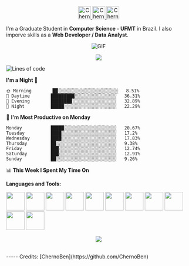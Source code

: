 <p align="center">
<br/>
<a href="https://www.linkedin.com/in/benjamim-francisco-73a82613b/">
  <img alt="ChernoBen's LinkdeIN" width="35px" src="https://image.flaticon.com/icons/svg/2111/2111465.svg" />
</a>

<a href="https://www.instagram.com/chernobenj/">
  <img alt="ChernoBen's Instagram" width="35px" src="https://image.flaticon.com/icons/svg/2111/2111421.svg" />
</a>
<a href="https://open.spotify.com/user/vpgpwovbo3g46kxut0vlxfk4x">
  <img alt="ChernoBen's Spotify" width="35px" src="https://image.flaticon.com/icons/svg/2111/2111627.svg" />
</a>
</p>

I'm a Graduate Student in **Computer Science - UFMT** in Brazil. I also imporve skills as a **Web Developer / Data Analyst**.

<p align="center">
<img align="center" alt="GIF" src="https://media1.tenor.com/images/1c6140897565e34a4e98f618e220dc0d/tenor.gif?itemid=9358372" />
</p>

<p align="center">
  <img alig src="https://github-profile-trophy.vercel.app/?username=ChernoBen&column=6&rank=SSS,SS,S,AAA,AA,A,B,C" />
</p>

<!--START_SECTION:waka-->
![Lines of code](https://img.shields.io/badge/From%20Hello%20World%20I%27ve%20Written-5.0%20million%20lines%20of%20code-blue)

**I'm a Night 🦉** 

```text
🌞 Morning        ██░░░░░░░░░░░░░░░░░░░░░░░   8.51% 
🌆 Daytime        █████████░░░░░░░░░░░░░░░░   36.31% 
🌃 Evening        ████████░░░░░░░░░░░░░░░░░   32.89% 
🌙 Night          █████░░░░░░░░░░░░░░░░░░░░   22.29%

```
📅 **I'm Most Productive on Monday** 

```text
Monday           █████░░░░░░░░░░░░░░░░░░░░   20.67% 
Tuesday          ████░░░░░░░░░░░░░░░░░░░░░   17.2% 
Wednesday        ████░░░░░░░░░░░░░░░░░░░░░   17.83% 
Thursday         ██░░░░░░░░░░░░░░░░░░░░░░░   9.38% 
Friday           ███░░░░░░░░░░░░░░░░░░░░░░   12.74% 
Saturday         ███░░░░░░░░░░░░░░░░░░░░░░   12.91% 
Sunday           ██░░░░░░░░░░░░░░░░░░░░░░░   9.26%

```


📊 **This Week I Spent My Time On** 

<!--END_SECTION:waka-->

**Languages and Tools:**  

<code><img height="50" src="https://img.icons8.com/windows/64/000000/nodejs.png"></code>
<code><img height="50" src="https://img.icons8.com/color/48/000000/mongodb.png"></code>
<code><img height="50" src="https://img.icons8.com/color/48/000000/docker.png"></code>
<code><img height="50" src="https://img.icons8.com/color/48/000000/golang.png"></code>
<code><img height="50" src="https://img.icons8.com/color/48/000000/travis-ci.png"></code>
<code><img height="50" src="https://image.flaticon.com/icons/png/512/2085/2085061.png"></code>
<code><img height="50" src="https://image.flaticon.com/icons/svg/2535/2535543.svg"></code>
<code><img height="50" src="https://img.icons8.com/ios/50/000000/django.png"></code>
<code><img height="50" src="https://img.icons8.com/color/48/000000/postgreesql.png"></code>
<code><img height="50" src="https://image.flaticon.com/icons/svg/752/752605.svg"></code>
<code><img height="50" src="https://image.flaticon.com/icons/svg/1680/1680899.svg"></code>

<p align="center">
<img align="center" src="https://github-readme-stats.vercel.app/api?username=ChernoBen&show_icons=true&hide_border=true">
</p>
<br>
-----
Credits: [ChernoBen](https://github.com/ChernoBen)

